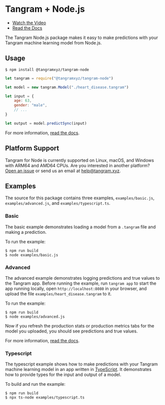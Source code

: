 # Tangram + Node.js

- [Watch the Video](https://www.tangram.xyz)
- [Read the Docs](https://www.tangram.xyz/docs)

The Tangram Node.js package makes it easy to make predictions with your Tangram machine learning model from Node.js.

## Usage

```
$ npm install @tangramxyz/tangram-node
```

```javascript
let tangram = require("@tangramxyz/tangram-node")

let model = new tangram.Model("./heart_disease.tangram")

let input = {
	age: 63,
	gender: "male",
	// ...
}

let output = model.predictSync(input)
```

For more information, [read the docs](https://www.tangram.xyz/docs).

## Platform Support

Tangram for Node is currently supported on Linux, macOS, and Windows with ARM64 and AMD64 CPUs. Are you interested in another platform? [Open an issue](https://github.com/tangramxyz/tangram/issues/new) or send us an email at [help@tangram.xyz](mailto:help@tangram.xyz).

## Examples

The source for this package contains three examples, `examples/basic.js`, `examples/advanced.js`, and `examples/typescript.ts`.

### Basic

The basic example demonstrates loading a model from a `.tangram` file and making a prediction.

To run the example:

```
$ npm run build
$ node examples/basic.js
```

### Advanced

The advanced example demonstrates logging predictions and true values to the Tangram app. Before running the example, run `tangram app` to start the app running locally, open `http://localhost:8080` in your browser, and upload the file `examples/heart_disease.tangram` to it.

To run the example:

```
$ npm run build
$ node examples/advanced.js
```

Now if you refresh the production stats or production metrics tabs for the model you uploaded, you should see predictions and true values.

For more information, [read the docs](https://www.tangram.xyz/docs).

### Typescript

The typescript example shows how to make predictions with your Tangram machine learning model in an app written in [TypeScript](https://www.typescriptlang.org). It demonstrates how to provide types for the input and output of a model.

To build and run the example:

```
$ npm run build
$ npx ts-node examples/typescript.ts
```
